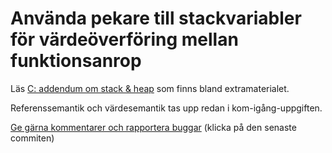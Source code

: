 # Använda pekare till stackvariabler för värdeöverföring mellan funktionsanrop

Läs [C: addendum om stack \& heap](https://github.com/IOOPM-UU/ioopm15/blob/master/extramaterial/C-addendum-om-stack-och-heap.pdf) som finns bland extramaterialet.

Referenssemantik och värdesemantik tas upp redan i kom-igång-uppgiften.

[Ge gärna kommentarer och rapportera buggar](https://github.com/IOOPM-UU/achievements/commits/master/M38.md) (klicka på den senaste commiten)
